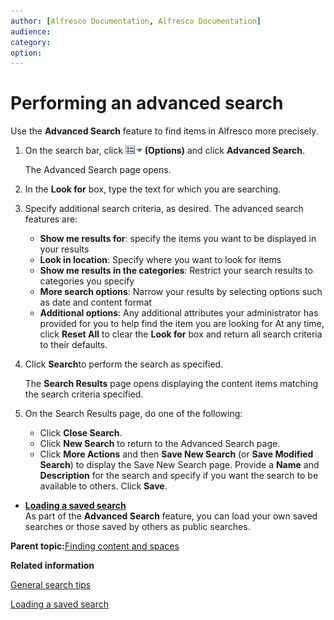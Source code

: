 ```yaml
---
author: [Alfresco Documentation, Alfresco Documentation]
audience: 
category: 
option: 
---
```


# Performing an advanced search

Use the **Advanced Search** feature to find items in Alfresco more precisely.

1.  On the search bar, click ![Options](../images/im-searchoptions.png) **\(Options\)** and click **Advanced Search**.

    The Advanced Search page opens.

2.  In the **Look for** box, type the text for which you are searching.

3.  Specify additional search criteria, as desired. The advanced search features are:

    -   **Show me results for**: specify the items you want to be displayed in your results
    -   **Look in location**: Specify where you want to look for items
    -   **Show me results in the categories**: Restrict your search results to categories you specify
    -   **More search options**: Narrow your results by selecting options such as date and content format
    -   **Additional options**: Any additional attributes your administrator has provided for you to help find the item you are looking for
    At any time, click **Reset All** to clear the **Look for** box and return all search criteria to their defaults.

4.  Click **Search**to perform the search as specified.

    The **Search Results** page opens displaying the content items matching the search criteria specified.

5.  On the Search Results page, do one of the following:

    -   Click **Close Search**.
    -   Click **New Search** to return to the Advanced Search page.
    -   Click **More Actions** and then **Save New Search** \(or **Save Modified Search**\) to display the Save New Search page. Provide a **Name** and **Description** for the search and specify if you want the search to be available to others. Click **Save**.

-   **[Loading a saved search](../tasks/tuh-search-load.md)**  
As part of the **Advanced Search** feature, you can load your own saved searches or those saved by others as public searches.

**Parent topic:**[Finding content and spaces](../concepts/cuh-search.md)

**Related information**  


[General search tips](../concepts/cuh-search-tips.md)

[Loading a saved search](tuh-search-load.md)

